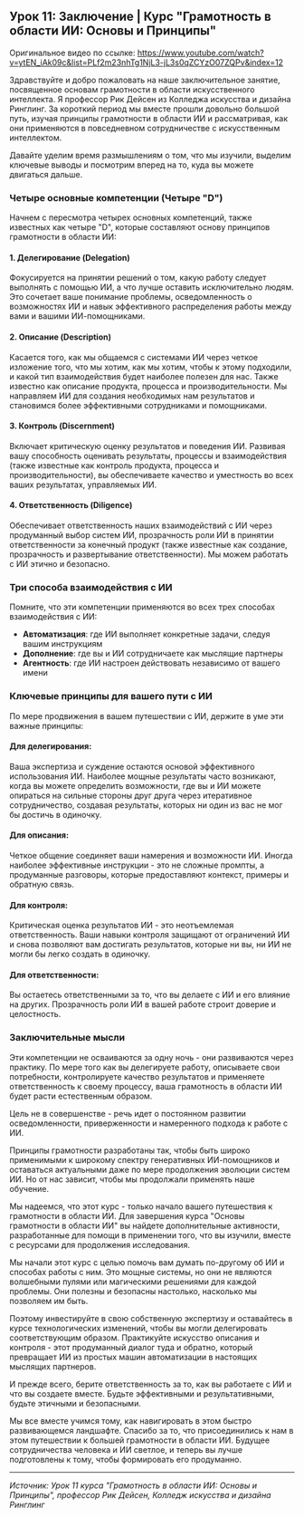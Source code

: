## Урок 11: Заключение | Курс "Грамотность в области ИИ: Основы и Принципы"

Оригинальное видео по ссылке: https://www.youtube.com/watch?v=ytEN_iAk09c&list=PLf2m23nhTg1NjL3-jL3s0qZCYzO07ZQPv&index=12


Здравствуйте и добро пожаловать на наше заключительное занятие, посвященное основам грамотности в области искусственного интеллекта. Я профессор Рик Дейсен из Колледжа искусства и дизайна Ринглинг. За короткий период мы вместе прошли довольно большой путь, изучая принципы грамотности в области ИИ и рассматривая, как они применяются в повседневном сотрудничестве с искусственным интеллектом.

Давайте уделим время размышлениям о том, что мы изучили, выделим ключевые выводы и посмотрим вперед на то, куда вы можете двигаться дальше.

### Четыре основные компетенции (Четыре "D")

Начнем с пересмотра четырех основных компетенций, также известных как четыре "D", которые составляют основу принципов грамотности в области ИИ:

#### 1. Делегирование (Delegation)
Фокусируется на принятии решений о том, какую работу следует выполнять с помощью ИИ, а что лучше оставить исключительно людям. Это сочетает ваше понимание проблемы, осведомленность о возможностях ИИ и навык эффективного распределения работы между вами и вашими ИИ-помощниками.

#### 2. Описание (Description)
Касается того, как мы общаемся с системами ИИ через четкое изложение того, что мы хотим, как мы хотим, чтобы к этому подходили, и какой тип взаимодействия будет наиболее полезен для нас. Также известно как описание продукта, процесса и производительности. Мы направляем ИИ для создания необходимых нам результатов и становимся более эффективными сотрудниками и помощниками.

#### 3. Контроль (Discernment)
Включает критическую оценку результатов и поведения ИИ. Развивая вашу способность оценивать результаты, процессы и взаимодействия (также известные как контроль продукта, процесса и производительности), вы обеспечиваете качество и уместность во всех ваших результатах, управляемых ИИ.

#### 4. Ответственность (Diligence)
Обеспечивает ответственность наших взаимодействий с ИИ через продуманный выбор систем ИИ, прозрачность роли ИИ в принятии ответственности за конечный продукт (также известные как создание, прозрачность и развертывание ответственности). Мы можем работать с ИИ этично и безопасно.

### Три способа взаимодействия с ИИ

Помните, что эти компетенции применяются во всех трех способах взаимодействия с ИИ:

- **Автоматизация**: где ИИ выполняет конкретные задачи, следуя вашим инструкциям
- **Дополнение**: где вы и ИИ сотрудничаете как мыслящие партнеры
- **Агентность**: где ИИ настроен действовать независимо от вашего имени

### Ключевые принципы для вашего пути с ИИ

По мере продвижения в вашем путешествии с ИИ, держите в уме эти важные принципы:

#### Для делегирования:
Ваша экспертиза и суждение остаются основой эффективного использования ИИ. Наиболее мощные результаты часто возникают, когда вы можете определить возможности, где вы и ИИ можете опираться на сильные стороны друг друга через итеративное сотрудничество, создавая результаты, которых ни один из вас не мог бы достичь в одиночку.

#### Для описания:
Четкое общение соединяет ваши намерения и возможности ИИ. Иногда наиболее эффективные инструкции - это не сложные промпты, а продуманные разговоры, которые предоставляют контекст, примеры и обратную связь.

#### Для контроля:
Критическая оценка результатов ИИ - это неотъемлемая ответственность. Ваши навыки контроля защищают от ограничений ИИ и снова позволяют вам достигать результатов, которые ни вы, ни ИИ не могли бы легко создать в одиночку.

#### Для ответственности:
Вы остаетесь ответственными за то, что вы делаете с ИИ и его влияние на других. Прозрачность роли ИИ в вашей работе строит доверие и целостность.

### Заключительные мысли

Эти компетенции не осваиваются за одну ночь - они развиваются через практику. По мере того как вы делегируете работу, описываете свои потребности, контролируете качество результатов и применяете ответственность к своему процессу, ваша грамотность в области ИИ будет расти естественным образом.

Цель не в совершенстве - речь идет о постоянном развитии осведомленности, приверженности и намеренного подхода к работе с ИИ.

Принципы грамотности разработаны так, чтобы быть широко применимыми к широкому спектру генеративных ИИ-помощников и оставаться актуальными даже по мере продолжения эволюции систем ИИ. Но от нас зависит, чтобы мы продолжали применять наше обучение.

Мы надеемся, что этот курс - только начало вашего путешествия к грамотности в области ИИ. Для завершения курса "Основы грамотности в области ИИ" вы найдете дополнительные активности, разработанные для помощи в применении того, что вы изучили, вместе с ресурсами для продолжения исследования.

Мы начали этот курс с целью помочь вам думать по-другому об ИИ и способах работы с ним. Это мощные системы, но они не являются волшебными пулями или магическими решениями для каждой проблемы. Они полезны и безопасны настолько, насколько мы позволяем им быть.

Поэтому инвестируйте в свою собственную экспертизу и оставайтесь в курсе технологических изменений, чтобы вы могли делегировать соответствующим образом. Практикуйте искусство описания и контроля - этот продуманный диалог туда и обратно, который превращает ИИ из простых машин автоматизации в настоящих мыслящих партнеров.

И прежде всего, берите ответственность за то, как вы работаете с ИИ и что вы создаете вместе. Будьте эффективными и результативными, будьте этичными и безопасными.

Мы все вместе учимся тому, как навигировать в этом быстро развивающемся ландшафте. Спасибо за то, что присоединились к нам в этом путешествии к большей грамотности в области ИИ. Будущее сотрудничества человека и ИИ светлое, и теперь вы лучше подготовлены к тому, чтобы формировать его продуманно.

---

*Источник: Урок 11 курса "Грамотность в области ИИ: Основы и Принципы", профессор Рик Дейсен, Колледж искусства и дизайна Ринглинг*